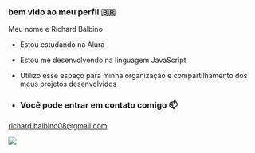 ### bem vido ao meu perfil 🇧🇷 


Meu nome e Richard Balbino

- Estou estudando na Alura
- Estou me desenvolvendo na linguagem JavaScript
- Utilizo esse espaço para minha organização e compartilhamento dos meus projetos desenvolvidos

- ### Você pode entrar em contato comigo 📫

richard.balbino08@gmail.com

![](https://media1.tenor.com/m/NCjyBfab1OcAAAAd/bankai.gif)
